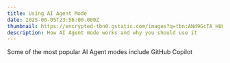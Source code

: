 ```yaml
---
title: Using AI Agent Mode
date: 2025-06-05T23:56:00.000Z
thumbnail: https://encrypted-tbn0.gstatic.com/images?q=tbn:ANd9GcTA_HU6xRJ-uApWzROFfCiQZULSUiqf7CDLjHiOqMNFGK4MxRwoAugcSGa9ZdOLJPhzV-I&usqp=CAU
description: How AI Agent mode works and why you should use it
---
```

Some of the most popular AI Agent modes include GitHub Copilot
